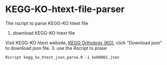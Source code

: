 # KEGG-KO-htext-file-parser
The rscript to parse KEGG-KO htext file
1. download KEGG-KO htext file

Visit KEGG-KO htext website, [KEGG Orthology (KO)](https://www.kegg.jp/kegg-bin/get_htext?htext=ko00001), click "Download json" to download json file.
3. use the Rscript to prase
```
Rscript kegg_ko_htext_json_parse.R -i ko00001.json
```

